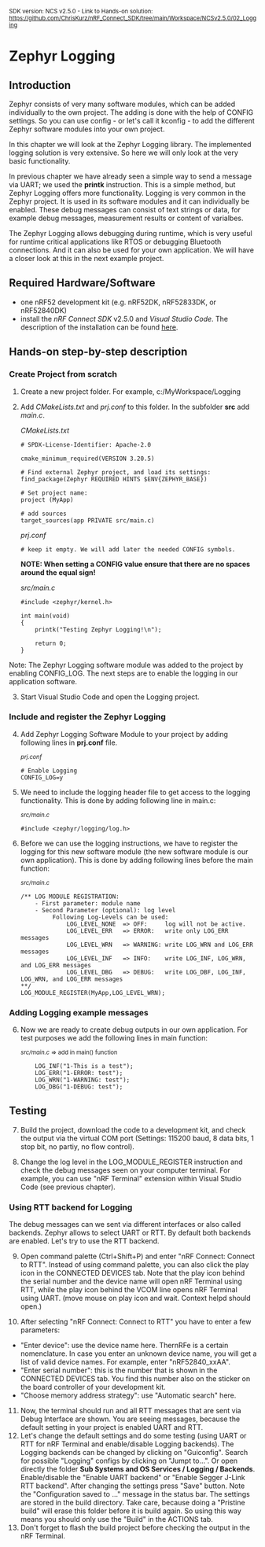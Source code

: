 <sup>SDK version: NCS v2.5.0  -  Link to Hands-on solution: https://github.com/ChrisKurz/nRF_Connect_SDK/tree/main/Workspace/NCSv2.5.0/02_Logging</sup>

# Zephyr Logging

## Introduction

Zephyr consists of very many software modules, which can be added individually to the own project. The adding is done with the help of CONFIG settings. 
So you can use config - or let's call it kconfig - to add the different Zephyr software modules into your own project. 

In this chapter we will look at the Zephyr Logging library. The implemented logging solution is very extensive. So here we will only look at the very basic functionality. 

In previous chapter we have already seen a simple way to send a message via UART; we used the __printk__ instruction. This is a simple method, but Zephyr Logging offers more functionality. Logging is very common in the Zephyr project. It is used in its software modules and it can individually be enabled. These debug messages can consist of text strings or data, for example debug messages, measurement results or content of varialbes. 

The Zephyr Logging allows debugging during runtime, which is very useful for runtime critical applications like RTOS or debugging Bluetooth connections.
And it can also be used for your own application. We will have a closer look at this in the next example project.

## Required Hardware/Software
- one nRF52 development kit (e.g. nRF52DK, nRF52833DK, or nRF52840DK)
- install the _nRF Connect SDK_ v2.5.0 and _Visual Studio Code_. The description of the installation can be found [here](https://developer.nordicsemi.com/nRF_Connect_SDK/doc/2.5.0/nrf/getting_started/assistant.html#).

## Hands-on step-by-step description 

### Create Project from scratch

1) Create a new project folder.  For example,   c:/MyWorkspace/Logging
2) Add _CMakeLists.txt_ and _prj.conf_ to this folder. In the subfolder __src__ add _main.c_.

    _CMakeLists.txt_
    
       # SPDX-License-Identifier: Apache-2.0
     
       cmake_minimum_required(VERSION 3.20.5)
       
       # Find external Zephyr project, and load its settings:
       find_package(Zephyr REQUIRED HINTS $ENV{ZEPHYR_BASE})

       # Set project name:
       project (MyApp)

       # add sources
       target_sources(app PRIVATE src/main.c)

   _prj.conf_
   
       # keep it empty. We will add later the needed CONFIG symbols.

   
   __NOTE: When setting a CONFIG value ensure that there are no spaces around the equal sign!__
   
   _src/main.c_
   
       #include <zephyr/kernel.h>

       int main(void)
       {
           printk("Testing Zephyr Logging!\n");

           return 0;
       }
  
  Note: The Zephyr Logging software module was added to the project by enabling CONFIG_LOG. The next steps are to enable the logging in our application software.
   
3) Start Visual Studio Code and open the Logging project.

### Include and register the Zephyr Logging

4) Add Zephyr Logging Software Module to your project by adding following lines in __prj.conf__ file. 

   <sup>_prj.conf_ </sup>
   
       # Enable Logging
       CONFIG_LOG=y

5) We need to include the logging header file to get access to the logging functionality. This is done by adding following line in main.c:

   <sup>_src/main.c_ </sup>
   
       #include <zephyr/logging/log.h>
       
5) Before we can use the logging instructions, we have to register the logging for this new software module (the new software module is our own application). This is done by adding following lines before the main function:

   <sup>_src/main.c_ </sup>
   
       /** LOG MODULE REGISTRATION:
           - First parameter: module name
           - Second Parameter (optional): log level
                Following Log-Levels can be used:
                    LOG_LEVEL_NONE  => OFF:     log will not be active. 
                    LOG_LEVEL_ERR   => ERROR:   write only LOG_ERR messages
                    LOG_LEVEL_WRN   => WARNING: write LOG_WRN and LOG_ERR messages
                    LOG_LEVEL_INF   => INFO:    write LOG_INF, LOG_WRN, and LOG_ERR messages
                    LOG_LEVEL_DBG   => DEBUG:   write LOG_DBF, LOG_INF, LOG_WRN, and LOG_ERR messages
       **/
       LOG_MODULE_REGISTER(MyApp,LOG_LEVEL_WRN);

### Adding Logging example messages

6) Now we are ready to create debug outputs in our own application. For test purposes we add the following lines in main function:

   <sup>_src/main.c_ => add in main() function </sup>

           LOG_INF("1-This is a test");
           LOG_ERR("1-ERROR: test");
           LOG_WRN("1-WARNING: test");
           LOG_DBG("1-DEBUG: test");
       
## Testing

7) Build the project, download the code to a development kit, and check the output via the virtual COM port (Settings: 115200 baud, 8 data bits, 1 stop bit, no partiy, no flow control).

8) Change the log level in the LOG_MODULE_REGISTER instruction and check the debug messages seen on your computer terminal. For example, you can use "nRF Terminal" extension within Visual Studio Code (see previous chapter).       
 

### Using RTT backend for Logging

The debug messages can we sent via different interfaces or also called backends. Zephyr allows to select UART or RTT. By default both backends are enabled. Let's try to use the RTT backend. 

9) Open command palette (Ctrl+Shift+P) and enter "nRF Connect: Connect to RTT". Instead of using command palette, you can also click the play icon in the CONNECTED DEVICES tab. Note that the play icon behind the serial number and the device name will open nRF Terminal using RTT, while the play icon behind the VCOM line opens nRF Terminal using UART. (move mouse on play icon and wait. Context helpd should open.)

10) After selecting "nRF Connect: Connect to RTT" you have to enter a few parameters:
- "Enter device": use the device name here. ThernRFe is a certain nomenclature. In case you enter an unknown device name, you will get a list of valid device names. For example, enter "nRF52840_xxAA".
- "Enter serial number": this is the number that is shown in the CONNECTED DEVICES tab. You find this number also on the sticker on the board controller of your development kit.
- "Choose memory address strategy": use "Automatic search" here.

11) Now, the terminal should run and all RTT messages that are sent via Debug Interface are shown. You are seeing messages, because the default setting in your project is enabled UART and RTT. 
12) Let's change the default settings and do some testing (using UART or RTT for nRF Terminal and enable/disable Logging backends). The Logging backends can be changed by clicking on "Guiconfig". Search for possible "Logging" configs by clicking on "Jumpt to...". Or open directly the folder __Sub Systems and OS Services / Logging / Backends__. Enable/disable the "Enable UART backend" or "Enable Segger J-Link RTT backend". After changing the settings press "Save" button. Note the "Configuration saved to ..." message in the status bar. The settings are stored in the build directory. Take care, because doing a "Pristine build" will erase this folder before it is build again. So using this way means you should only use the "Build" in the ACTIONS tab. 
13) Don't forget to flash the build project before checking the output in the nRF Terminal.
